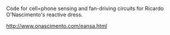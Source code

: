 Code for cell=phone sensing and fan-driving circuits for Ricardo O'Nascimento's reactive dress.

http://www.onascimento.com/eansa.html

